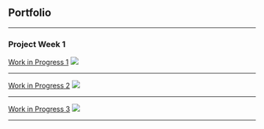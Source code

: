 ## Portfolio

---

### Project Week 1

[Work in Progress 1](/sample_page)
<img src="images/dummy_thumbnail.jpg?raw=true"/>

---
[Work in Progress 2](/pdf/sample_presentation.pdf)
<img src="images/dummy_thumbnail.jpg?raw=true"/>

---
[Work in Progress 3](http://example.com/)
<img src="images/dummy_thumbnail.jpg?raw=true"/>

---





